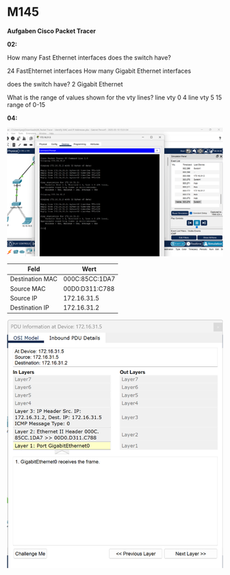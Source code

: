 # M145

**Aufgaben Cisco Packet Tracer**

**02:**

How many Fast Ethernet interfaces does the switch have?

24 FastEhternet interfaces
How many Gigabit Ethernet interfaces 

does the switch have?
2 Gigabit Ethernet

What is the range of values shown for the vty lines?
line vty 0 4
line vty 5 15
range of 0-15


**04:**

![alt text](Bilder/Cisco_Aufgabe4_screenshot1.png)

| Feld              | Wert              |
|-------------------|------------------|
| Destination MAC  | 000C:85CC:1DA7   |
| Source MAC       | 00D0:D311:C788   |
| Source IP        | 172.16.31.5      |
| Destination IP   | 172.16.31.2      |


![alt text](Bilder/Cisco_Aufgabe4_screenshot2.png)